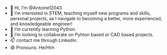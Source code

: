 - 👋 Hi, I’m @Antoine12043
- 👀 I’m interested in STEM, teaching myself new programs and skills, personal projects, as I navigate to becoming a better, more experienced, and knowledgeable engineer!
- 🌱 I’m currently learning Python.
- 💞️ I’m looking to collaborate on Pyhton based or CAD based projects.
- 📫 contact me through Linkedin.
- 😄 Pronouns: He/Him


<!---
Antoine12043/Antoine12043 is a ✨ special ✨ repository because its `README.md` (this file) appears on your GitHub profile.
You can click the Preview link to take a look at your changes.
--->
